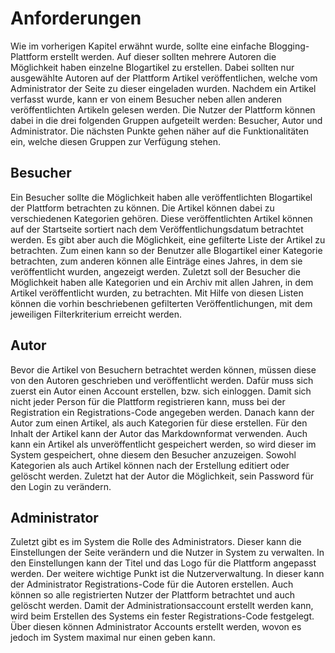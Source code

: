 # Anforderungen

Wie im vorherigen Kapitel erwähnt wurde, sollte eine einfache Blogging-Plattform erstellt werden.
Auf dieser sollten mehrere Autoren die Möglichkeit haben einzelne Blogartikel zu erstellen.
Dabei sollten nur ausgewählte Autoren auf der Plattform Artikel veröffentlichen, welche
vom Administrator der Seite zu dieser eingeladen wurden. Nachdem ein Artikel verfasst wurde,
kann er von einem Besucher neben allen anderen veröffentlichten Artikeln gelesen werden.
Die Nutzer der Plattform können dabei in die drei folgenden Gruppen aufgeteilt werden:
Besucher, Autor und Administrator. Die nächsten Punkte gehen näher auf die Funktionalitäten ein,
welche diesen Gruppen zur Verfügung stehen.

## Besucher

Ein Besucher sollte die Möglichkeit haben alle veröffentlichten Blogartikel der
Plattform betrachten zu können. Die Artikel können dabei zu verschiedenen Kategorien gehören.
Diese veröffentlichten Artikel können auf der Startseite sortiert nach dem Veröffentlichungsdatum
betrachtet werden. Es gibt aber auch die Möglichkeit, eine gefilterte Liste der Artikel zu betrachten.
Zum einen kann so der Benutzer alle Blogartikel einer Kategorie betrachten, zum anderen können alle
Einträge eines Jahres, in dem sie veröffentlicht wurden, angezeigt werden. Zuletzt soll der
Besucher die Möglichkeit haben alle Kategorien und ein Archiv mit allen Jahren, in dem Artikel
veröffentlicht wurden, zu betrachten. Mit Hilfe von diesen Listen können die vorhin
beschriebenen gefilterten Veröffentlichungen, mit dem jeweiligen Filterkriterium erreicht werden.

## Autor

Bevor die Artikel von Besuchern betrachtet werden können, müssen diese von den Autoren
geschrieben und veröffentlicht werden. Dafür muss sich zuerst ein Autor einen Account
erstellen, bzw. sich einloggen. Damit sich nicht jeder Person für die Plattform registrieren kann,
muss bei der Registration ein Registrations-Code angegeben werden. Danach kann der Autor zum einen Artikel, als
auch Kategorien für diese erstellen. Für den Inhalt der Artikel kann der Autor das
Markdownformat verwenden. Auch kann ein Artikel als unveröffentlicht gespeichert werden,
so wird dieser im System gespeichert, ohne diesem den Besucher anzuzeigen. Sowohl Kategorien
als auch Artikel können nach der Erstellung editiert oder gelöscht werden. Zuletzt hat der
Autor die Möglichkeit, sein Password für den Login zu verändern.

## Administrator

Zuletzt gibt es im System die Rolle des Administrators. Dieser kann die Einstellungen
der Seite verändern und die Nutzer in System zu verwalten. In den Einstellungen
kann der Titel und das Logo für die Plattform angepasst werden. Der weitere wichtige Punkt
ist die Nutzerverwaltung. In dieser kann der Administrator Registrations-Code für die
Autoren erstellen. Auch können so alle registrierten Nutzer der Plattform betrachtet und
auch gelöscht werden. Damit der Administrationsaccount erstellt werden kann, wird beim
Erstellen des Systems ein fester Registrations-Code festgelegt. Über diesen können
Administrator Accounts erstellt werden, wovon es jedoch im System maximal nur einen
geben kann.
